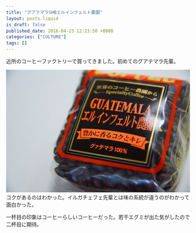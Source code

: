 ```yaml
---
title: "グアテマラSHBエルインフェルト農園"
layout: posts.liquid
is_draft: false
published_date: 2016-04-23 12:23:50 +0900
categories: ["CULTURE"]
tags: []
---
```


近所のコーヒーファクトリーで買ってきました。初めてのグアテマラ先輩。

 <img class="in_article" src="/public/images/2017/09/10ed0-0vp_lsflvlfukx5ud.jpg">コクがあるのはわかった。イルガチェフェ先輩とは味の系統が違うのがわかって面白かった。

一杯目の印象はコーヒーらしいコーヒーだった。若干エグミが出た気がしたので二杯目に期待。


